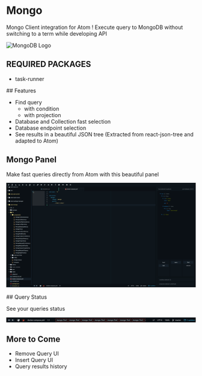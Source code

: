 # Mongo

Mongo Client integration for Atom ! Execute query to MongoDB without switching to a term while developing API

![MongoDB Logo](https://webassets.mongodb.com/_com_assets/global/mongodb-logo-white.png)
## REQUIRED PACKAGES
  - task-runner

## Features
  - Find query
    - with condition
    - with projection
  - Database and Collection fast selection
  - Database endpoint selection
  - See results in a beautiful JSON tree (Extracted from react-json-tree and adapted to Atom)

## Mongo Panel

Make fast queries directly from Atom with this beautiful panel

![Mongo panel screenshot](https://raw.githubusercontent.com/alanzanattadev/atom-mongo/master/mongo-panel-screenshot.png)

## Query Status

See your queries status

![Task Runner Screenshot](https://raw.githubusercontent.com/alanzanattadev/atom-mongo/master/task-runner-screenshot.png)

## More to Come
  - Remove Query UI
  - Insert Query UI
  - Query results history

